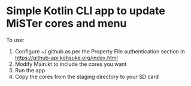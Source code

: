 # Simple Kotlin CLI app to update MiSTer cores and menu

To use:
1. Configure ~/.github as per the Property File authentication section in https://github-api.kohsuke.org/index.html
2. Modify Main.kt to include the cores you want
3. Run the app
4. Copy the cores from the staging directory to your SD card
